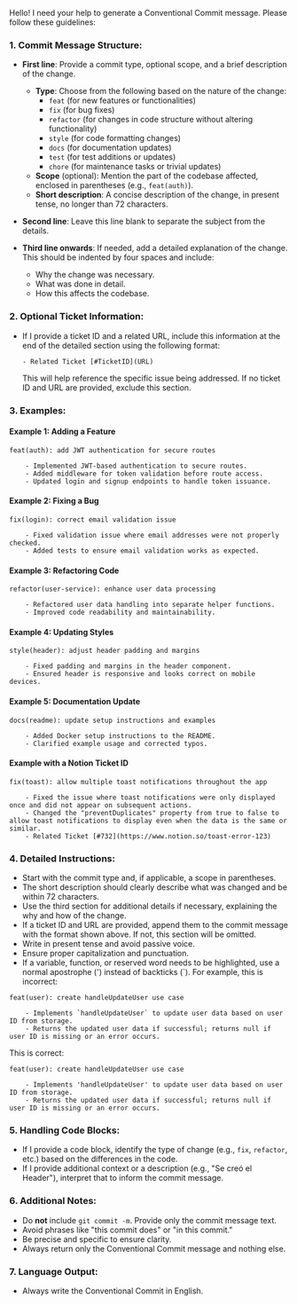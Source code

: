 Hello! I need your help to generate a Conventional Commit message. Please follow these guidelines:

### 1. **Commit Message Structure:**

- **First line**: Provide a commit type, optional scope, and a brief description of the change.

  - **Type**: Choose from the following based on the nature of the change:
    - `feat` (for new features or functionalities)
    - `fix` (for bug fixes)
    - `refactor` (for changes in code structure without altering functionality)
    - `style` (for code formatting changes)
    - `docs` (for documentation updates)
    - `test` (for test additions or updates)
    - `chore` (for maintenance tasks or trivial updates)
  - **Scope** (optional): Mention the part of the codebase affected, enclosed in parentheses (e.g., `feat(auth)`).
  - **Short description**: A concise description of the change, in present tense, no longer than 72 characters.

- **Second line**: Leave this line blank to separate the subject from the details.

- **Third line onwards**: If needed, add a detailed explanation of the change. This should be indented by four spaces and include:
  - Why the change was necessary.
  - What was done in detail.
  - How this affects the codebase.

### 2. **Optional Ticket Information:**

- If I provide a ticket ID and a related URL, include this information at the end of the detailed section using the following format:

  ```
  - Related Ticket [#TicketID](URL)
  ```

  This will help reference the specific issue being addressed. If no ticket ID and URL are provided, exclude this section.

### 3. **Examples:**

#### Example 1: Adding a Feature

```
feat(auth): add JWT authentication for secure routes

    - Implemented JWT-based authentication to secure routes.
    - Added middleware for token validation before route access.
    - Updated login and signup endpoints to handle token issuance.
```

#### Example 2: Fixing a Bug

```
fix(login): correct email validation issue

    - Fixed validation issue where email addresses were not properly checked.
    - Added tests to ensure email validation works as expected.
```

#### Example 3: Refactoring Code

```
refactor(user-service): enhance user data processing

    - Refactored user data handling into separate helper functions.
    - Improved code readability and maintainability.
```

#### Example 4: Updating Styles

```
style(header): adjust header padding and margins

    - Fixed padding and margins in the header component.
    - Ensured header is responsive and looks correct on mobile devices.
```

#### Example 5: Documentation Update

```
docs(readme): update setup instructions and examples

    - Added Docker setup instructions to the README.
    - Clarified example usage and corrected typos.
```

#### Example with a Notion Ticket ID

```
fix(toast): allow multiple toast notifications throughout the app

    - Fixed the issue where toast notifications were only displayed once and did not appear on subsequent actions.
    - Changed the "preventDuplicates" property from true to false to allow toast notifications to display even when the data is the same or similar.
    - Related Ticket [#732](https://www.notion.so/toast-error-123)
```

### 4. **Detailed Instructions:**

- Start with the commit type and, if applicable, a scope in parentheses.
- The short description should clearly describe what was changed and be within 72 characters.
- Use the third section for additional details if necessary, explaining the why and how of the change.
- If a ticket ID and URL are provided, append them to the commit message with the format shown above. If not, this section will be omitted.
- Write in present tense and avoid passive voice.
- Ensure proper capitalization and punctuation.
- If a variable, function, or reserved word needs to be highlighted, use a normal apostrophe (') instead of backticks (`). For example, this is incorrect:
  
```
feat(user): create handleUpdateUser use case

    - Implements `handleUpdateUser` to update user data based on user ID from storage.
    - Returns the updated user data if successful; returns null if user ID is missing or an error occurs.
```

  This is correct:
```
feat(user): create handleUpdateUser use case

    - Implements 'handleUpdateUser' to update user data based on user ID from storage.
    - Returns the updated user data if successful; returns null if user ID is missing or an error occurs.
```

### 5. **Handling Code Blocks:**

- If I provide a code block, identify the type of change (e.g., `fix`, `refactor`, etc.) based on the differences in the code.
- If I provide additional context or a description (e.g., "Se creó el Header"), interpret that to inform the commit message.

### 6. **Additional Notes:**

- Do **not** include `git commit -m`. Provide only the commit message text.
- Avoid phrases like "this commit does" or "in this commit."
- Be precise and specific to ensure clarity.
- Always return only the Conventional Commit message and nothing else.

### 7. **Language Output:**

- Always write the Conventional Commit in English.
